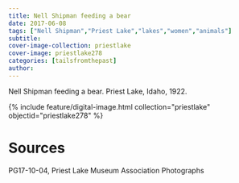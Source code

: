 ```yaml
---
title: Nell Shipman feeding a bear
date: 2017-06-08
tags: ["Nell Shipman","Priest Lake","lakes","women","animals"]
subtitle: 
cover-image-collection: priestlake
cover-image: priestlake278
categories: [tailsfromthepast]
author: 
---
```


Nell Shipman feeding a bear. Priest Lake, Idaho, 1922.

{% include feature/digital-image.html collection="priestlake" objectid="priestlake278" %}

# Sources

PG17-10-04, Priest Lake Museum Association Photographs